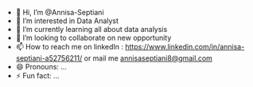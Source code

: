 - 👋 Hi, I’m @Annisa-Septiani
- 👀 I’m interested in Data Analyst
- 🌱 I’m currently learning all about data analysis
- 💞️ I’m looking to collaborate on new opportunity
- 📫 How to reach me on linkedIn : https://www.linkedin.com/in/annisa-septiani-a52756211/ or mail me annisaseptiani8@gmail.com
- 😄 Pronouns: ...
- ⚡ Fun fact: ...

<!---
Annisa-Septiani/Annisa-Septiani is a ✨ special ✨ repository because its `README.md` (this file) appears on your GitHub profile.
You can click the Preview link to take a look at your changes.
--->
